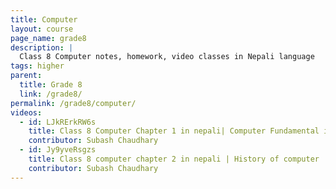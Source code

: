```yaml
---
title: Computer
layout: course
page_name: grade8
description: |
  Class 8 Computer notes, homework, video classes in Nepali language
tags: higher
parent:
  title: Grade 8
  link: /grade8/
permalink: /grade8/computer/
videos:
  - id: LJkRErkRW6s
    title: Class 8 Computer Chapter 1 in nepali| Computer Fundamental in nepali
    contributor: Subash Chaudhary
  - id: Jy9yveRsgzs
    title: Class 8 computer chapter 2 in nepali | History of computer
    contributor: Subash Chaudhary
---
```

